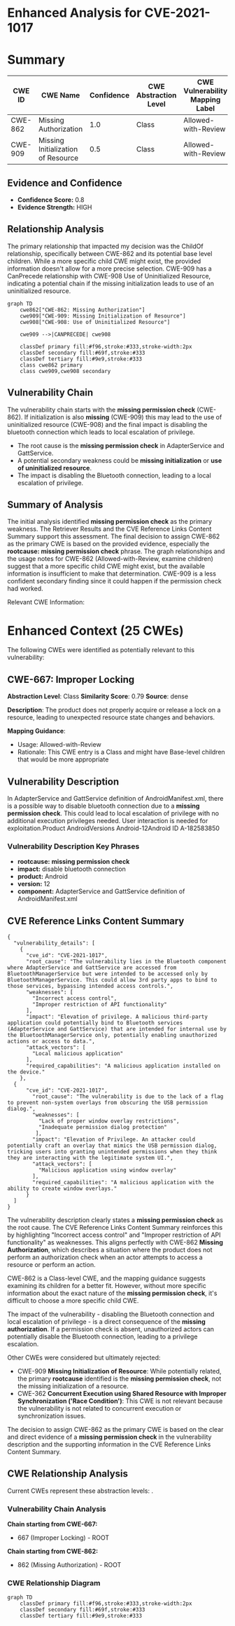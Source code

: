 # Enhanced Analysis for CVE-2021-1017

# Summary
| CWE ID | CWE Name | Confidence | CWE Abstraction Level | CWE Vulnerability Mapping Label | CWE-Vulnerability Mapping Notes |
|---|---|---|---|---|---|
| CWE-862 | Missing Authorization | 1.0 | Class | Allowed-with-Review | Primary CWE |
| CWE-909 | Missing Initialization of Resource | 0.5 | Class | Allowed-with-Review | Secondary Candidate |

## Evidence and Confidence

*   **Confidence Score:** 0.8
*   **Evidence Strength:** HIGH

## Relationship Analysis
The primary relationship that impacted my decision was the ChildOf relationship, specifically between CWE-862 and its potential base level children. While a more specific child CWE might exist, the provided information doesn't allow for a more precise selection. CWE-909 has a CanPrecede relationship with CWE-908 Use of Uninitialized Resource, indicating a potential chain if the missing initialization leads to use of an uninitialized resource.

```mermaid
graph TD
    cwe862["CWE-862: Missing Authorization"]
    cwe909["CWE-909: Missing Initialization of Resource"]
    cwe908["CWE-908: Use of Uninitialized Resource"]

    cwe909 -->|CANPRECEDE| cwe908
    
    classDef primary fill:#f96,stroke:#333,stroke-width:2px
    classDef secondary fill:#69f,stroke:#333
    classDef tertiary fill:#9e9,stroke:#333
    class cwe862 primary
    class cwe909,cwe908 secondary
```

## Vulnerability Chain
The vulnerability chain starts with the **missing permission check** (CWE-862). If initialization is also **missing** (CWE-909) this may lead to the use of uninitialized resource (CWE-908) and the final impact is disabling the bluetooth connection which leads to local escalation of privilege.
  - The root cause is the **missing permission check** in AdapterService and GattService.
  - A potential secondary weakness could be **missing initialization** or **use of uninitialized resource**.
  - The impact is disabling the Bluetooth connection, leading to a local escalation of privilege.

## Summary of Analysis
The initial analysis identified **missing permission check** as the primary weakness. The Retriever Results and the CVE Reference Links Content Summary support this assessment. The final decision to assign CWE-862 as the primary CWE is based on the provided evidence, especially the **rootcause: missing permission check** phrase. The graph relationships and the usage notes for CWE-862 (Allowed-with-Review, examine children) suggest that a more specific child CWE might exist, but the available information is insufficient to make that determination. CWE-909 is a less confident secondary finding since it could happen if the permission check had worked.

Relevant CWE Information:

# Enhanced Context (25 CWEs)
The following CWEs were identified as potentially relevant to this vulnerability:

## CWE-667: Improper Locking
**Abstraction Level**: Class
**Similarity Score**: 0.79
**Source**: dense

**Description**:
The product does not properly acquire or release a lock on a resource, leading to unexpected resource state changes and behaviors.

**Mapping Guidance**:
- Usage: Allowed-with-Review
- Rationale: This CWE entry is a Class and might have Base-level children that would be more appropriate

## Vulnerability Description
In AdapterService and GattService definition of AndroidManifest.xml, there is a possible way to disable bluetooth connection due to a **missing permission check**. This could lead to local escalation of privilege with no additional execution privileges needed. User interaction is needed for exploitation.Product AndroidVersions Android-12Android ID A-182583850

### Vulnerability Description Key Phrases
- **rootcause:** **missing permission check**
- **impact:** disable bluetooth connection
- **product:** Android
- **version:** 12
- **component:** AdapterService and GattService definition of AndroidManifest.xml

## CVE Reference Links Content Summary
```
{
  "vulnerability_details": [
    {
      "cve_id": "CVE-2021-1017",
      "root_cause": "The vulnerability lies in the Bluetooth component where AdapterService and GattService are accessed from BluetoothManagerService but were intended to be accessed only by BluetoothManagerService. This could allow 3rd party apps to bind to those services, bypassing intended access controls.",
      "weaknesses": [
        "Incorrect access control",
        "Improper restriction of API functionality"
      ],
      "impact": "Elevation of privilege. A malicious third-party application could potentially bind to Bluetooth services (AdapterService and GattService) that are intended for internal use by the BluetoothManagerService only, potentially enabling unauthorized actions or access to data.",
      "attack_vectors": [
        "Local malicious application"
      ],
      "required_capabilities": "A malicious application installed on the device."
    },
  {
      "cve_id": "CVE-2021-1017",
        "root_cause": "The vulnerability is due to the lack of a flag to prevent non-system overlays from obscuring the USB permission dialog.",
        "weaknesses": [
          "Lack of proper window overlay restrictions",
          "Inadequate permission dialog protection"
         ],
        "impact": "Elevation of Privilege. An attacker could potentially craft an overlay that mimics the USB permission dialog, tricking users into granting unintended permissions when they think they are interacting with the legitimate system UI.",
        "attack_vectors": [
          "Malicious application using window overlay"
        ],
        "required_capabilities": "A malicious application with the ability to create window overlays."
      }
  ]
}
```

The vulnerability description clearly states a **missing permission check** as the root cause. The CVE Reference Links Content Summary reinforces this by highlighting "Incorrect access control" and "Improper restriction of API functionality" as weaknesses. This aligns perfectly with CWE-862 **Missing Authorization**, which describes a situation where the product does not perform an authorization check when an actor attempts to access a resource or perform an action.

CWE-862 is a Class-level CWE, and the mapping guidance suggests examining its children for a better fit. However, without more specific information about the exact nature of the **missing permission check**, it's difficult to choose a more specific child CWE.

The impact of the vulnerability - disabling the Bluetooth connection and local escalation of privilege - is a direct consequence of the **missing authorization**. If a permission check is absent, unauthorized actors can potentially disable the Bluetooth connection, leading to a privilege escalation.

Other CWEs were considered but ultimately rejected:

*   CWE-909 **Missing Initialization of Resource**: While potentially related, the primary **rootcause** identified is the **missing permission check**, not the missing initialization of a resource.
*   CWE-362 **Concurrent Execution using Shared Resource with Improper Synchronization ('Race Condition')**: This CWE is not relevant because the vulnerability is not related to concurrent execution or synchronization issues.

The decision to assign CWE-862 as the primary CWE is based on the clear and direct evidence of a **missing permission check** in the vulnerability description and the supporting information in the CVE Reference Links Content Summary.


## CWE Relationship Analysis

Current CWEs represent these abstraction levels: .


### Vulnerability Chain Analysis

**Chain starting from CWE-667:**
- 667 (Improper Locking) - ROOT


**Chain starting from CWE-862:**
- 862 (Missing Authorization) - ROOT



### CWE Relationship Diagram

```mermaid
graph TD
    classDef primary fill:#f96,stroke:#333,stroke-width:2px
    classDef secondary fill:#69f,stroke:#333
    classDef tertiary fill:#9e9,stroke:#333
```